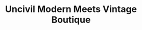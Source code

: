 ---
title: "Uncivil Modern Meets Vintage Boutique"
url: /springfield/uncivil-modern-meets-vintage-boutique/
shop: clothes
---